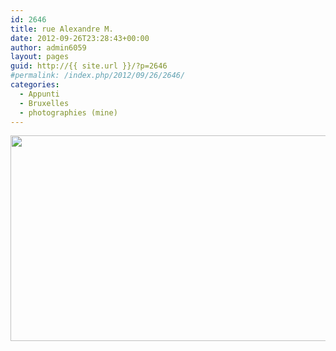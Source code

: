 ```yaml
---
id: 2646
title: rue Alexandre M.
date: 2012-09-26T23:28:43+00:00
author: admin6059
layout: pages
guid: http://{{ site.url }}/?p=2646
#permalink: /index.php/2012/09/26/2646/
categories:
  - Appunti
  - Bruxelles
  - photographies (mine)
---
```

<p style="text-align: center;">
  <img class="aligncenter  wp-image-2647" title="markel01" src="http://{{ site.url }}/wp-content/uploads/2012/12/markel01.jpg" alt="" width="512" height="329" srcset="http://{{ site.url }}/wp-content/uploads/2012/12/markel01.jpg 702w, http://{{ site.url }}/wp-content/uploads/2012/12/markel01-300x192.jpg 300w" sizes="(max-width: 512px) 100vw, 512px" />
</p>